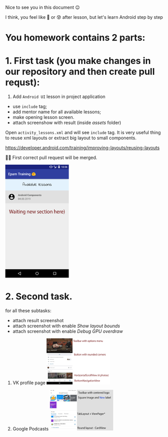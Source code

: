 Nice to see you in this document 😉

I think, you feel like 🤯 or 😰 after lesson, but let's learn Android step by step


# You homework contains 2 parts:

# 1. First task (you make changes in our repository and then create pull requst):

1. Add `Android UI` lesson in project application
  * use `include` tag;
  * add mentor name for all available lessons;
  * make opening lesson screen.
  * attach screenshow with result (inside _assets_ folder)
    
Open `activity_lessons.xml` and will see `include` tag. It is very useful thing to reuse xml layouts or extract big layout to small components.

https://developer.android.com/training/improving-layouts/reusing-layouts

👌🏻 First correct pull request will be merged.

<a><img src='training_app.png' width="200"/></a>

# 2. Second task.

for all these subtasks:
* attach result screenshot
* attach screenshot with enable *Show layout bounds*
* attach screenshot with enable *Debug GPU overdraw*

1. VK profile page
<a><img src='hw_1.png' width="200"/></a>

2. Google Podcasts
<a><img src='hw_2.png' width="200"/></a>
